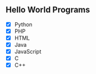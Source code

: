 ## Hello World Programs

- [x] Python
- [x] PHP
- [x] HTML
- [x] Java
- [x] JavaScript
- [x] C
- [x] C++

